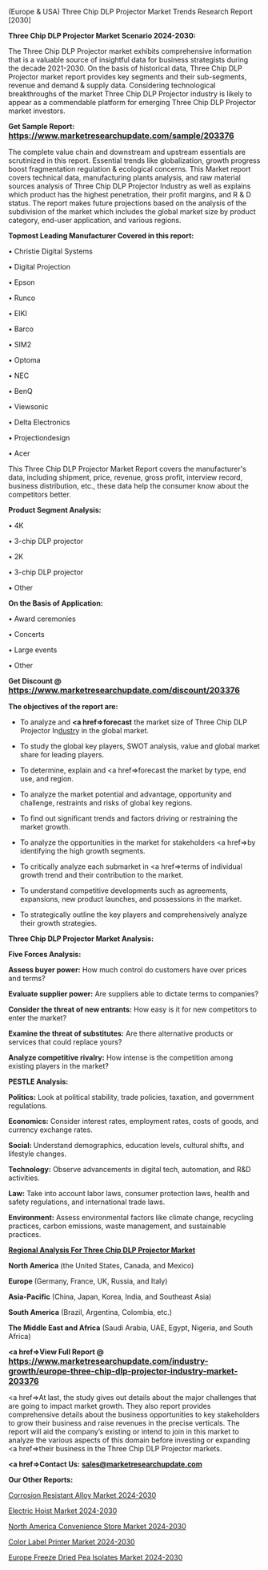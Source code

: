  (Europe & USA) Three Chip DLP Projector Market Trends Research Report [2030]

<strong>Three Chip DLP Projector Market Scenario 2024-2030:</strong>

The Three Chip DLP Projector market exhibits comprehensive information that is a valuable source of insightful data for business strategists during the decade 2021-2030. On the basis of historical data, Three Chip DLP Projector market report provides key segments and their sub-segments, revenue and demand &amp; supply data. Considering technological breakthroughs of the market Three Chip DLP Projector industry is likely to appear as a commendable platform for emerging Three Chip DLP Projector market investors.

<strong>Get Sample Report: <a href=https://www.marketresearchupdate.com/sample/203376><font size=3 color=#0000ff>https://www.marketresearchupdate.com/sample/203376</font></a></strong>

The complete value chain and downstream and upstream essentials are scrutinized in this report. Essential trends like globalization, growth progress boost fragmentation regulation &amp; ecological concerns. This Market report covers technical data, manufacturing plants analysis, and raw material sources analysis of Three Chip DLP Projector Industry as well as explains which product has the highest penetration, their profit margins, and R & D status. The report makes future projections based on the analysis of the subdivision of the market which includes the global market size by product category, end-user application, and various regions.

<strong>Topmost Leading Manufacturer Covered in this report:</strong>

• Christie Digital Systems

• Digital Projection

• Epson

• Runco

• EIKI

• Barco

• SIM2

• Optoma

• NEC

• BenQ

• Viewsonic

• Delta Electronics

• Projectiondesign

• Acer

This Three Chip DLP Projector Market Report covers the manufacturer's data, including shipment, price, revenue, gross profit, interview record, business distribution, etc., these data help the consumer know about the competitors better.

<strong>Product Segment Analysis: </strong>

• 4K

• 3-chip DLP projector

• 2K

• 3-chip DLP projector

• Other

<strong>On the Basis of Application:</strong>

• Award ceremonies

• Concerts

• Large events

• Other

<strong>Get Discount @ <a href=https://www.marketresearchupdate.com/discount/203376><font size=3 color=#0000ff>https://www.marketresearchupdate.com/discount/203376</font></a></strong>

<strong><b>The objectives of the report are:</b></strong>

- To analyze and <strong><a href=><strong>forecast</strong></a></strong> the market size of Three Chip DLP Projector In<a href=ASDF991299>dustr</a>y in the global market.

- To study the global key players, SWOT analysis, value and global market share for leading players.

- To determine, explain and <a href=>forecast</a> the market by type, end use, and region.

- To analyze the market potential and advantage, opportunity and challenge, restraints and risks of global key regions.

- To find out significant trends and factors driving or restraining the market growth.

- To analyze the opportunities in the market for stakeholders <a href=>by</a> identifying the high growth segments.

- To critically analyze each submarket in <a href=>terms</a> of individual growth trend and their contribution to the market.

- To understand competitive developments such as agreements, expansions, new product launches, and possessions in the market.

- To strategically outline the key players and comprehensively analyze their growth strategies.

<strong>Three Chip DLP Projector Market Analysis:</strong>

<strong>Five Forces Analysis:</strong>

<strong>Assess buyer power:</strong> How much control do customers have over prices and terms?

<strong>Evaluate supplier power:</strong> Are suppliers able to dictate terms to companies?

<strong>Consider the threat of new entrants:</strong> How easy is it for new competitors to enter the market?

<strong>Examine the threat of substitutes:</strong> Are there alternative products or services that could replace yours?

<strong>Analyze competitive rivalry:</strong> How intense is the competition among existing players in the market?

<strong>PESTLE Analysis:</strong>

<strong>Politics:</strong> Look at political stability, trade policies, taxation, and government regulations.

<strong>Economics:</strong> Consider interest rates, employment rates, costs of goods, and currency exchange rates.

<strong>Social:</strong> Understand demographics, education levels, cultural shifts, and lifestyle changes.

<strong>Technology:</strong> Observe advancements in digital tech, automation, and R&D activities.

<strong>Law:</strong> Take into account labor laws, consumer protection laws, health and safety regulations, and international trade laws.

<strong>Environment:</strong> Assess environmental factors like climate change, recycling practices, carbon emissions, waste management, and sustainable practices.

<strong><u><b>Regional Analysis For Three Chip DLP Projector Market</b></u></strong>

<strong><b>North America</b></strong> (the United States, Canada, and Mexico)

<strong><b>Europe </b></strong>(Germany, France, UK, Russia, and Italy)

<strong><b>Asia-Pacific</b></strong> (China, Japan, Korea, India, and Southeast Asia)

<strong><b>South America</b></strong> (Brazil, Argentina, Colombia, etc.)

<strong><b>The Middle East and Africa</b></strong> (Saudi Arabia, UAE, Egypt, Nigeria, and South Africa)

<strong><a href=>View Full Report</a> @ <a href=https://www.marketresearchupdate.com/industry-growth/europe-three-chip-dlp-projector-industry-market-203376><font size=3 color=#0000ff>https://www.marketresearchupdate.com/industry-growth/europe-three-chip-dlp-projector-industry-market-203376</font></a></strong>

<a href=>At last,</a> the study gives out details about the major challenges that are going to impact market growth. They also report provides comprehensive details about the business opportunities to key stakeholders to grow their business and raise revenues in the precise verticals. The report will aid the company’s existing or intend to join in this market to analyze the various aspects of this domain before investing or expanding <a href=>their</a> business in the Three Chip DLP Projector markets.

<strong><a href=>Contact Us:</a></strong>
<strong>sales@marketresearchupdate.com</strong>

<strong>Our Other Reports:</strong>

<a href=https://www.linkedin.com/pulse/corrosion-resistant-alloy-market-industry-analysis>Corrosion Resistant Alloy Market 2024-2030</a>

<a href=https://www.linkedin.com/pulse/electric-hoist-market-size-trends-consumption>Electric Hoist Market 2024-2030</a>

<a href=https://www.linkedin.com/pulse/north-america-convenience-store-market-2030-industry>North America Convenience Store Market 2024-2030</a>

<a href=https://www.linkedin.com/pulse/color-label-printer-market-2023-huge-business-xw9kf/>Color Label Printer Market 2024-2030</a>

<a href=https://www.linkedin.com/pulse/europe-freeze-dried-pea-isolates-market-research-report-kyref/>Europe Freeze Dried Pea Isolates Market 2024-2030</a>
